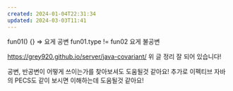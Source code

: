 ```yaml
---
created: 2024-01-04T22:31:34
updated: 2024-03-03T11:41
---
```

fun01<T extends String>() {} => 요게 공변
fun01<int>.type != fun02<number> 요게 불공변

https://grey920.github.io/server/java-covariant/
위 글 정리 잘 되어 있습니다!

공변, 반공변이 어떻게 쓰이는가를 찾아보셔도 도움될것 같아요!
추가로 이펙티브 자바의 PECS도 같이 보시면 이해하는데 도움될것 같아요!